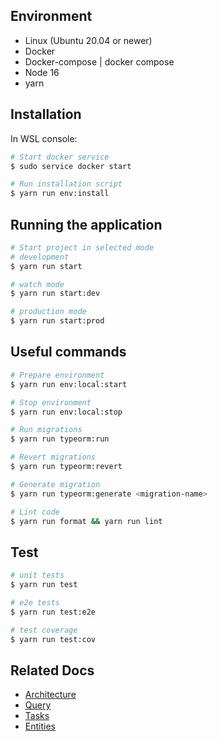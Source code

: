 ## Environment
- Linux (Ubuntu 20.04 or newer)
- Docker
- Docker-compose | docker compose
- Node 16
- yarn

## Installation

In WSL console:

```bash
# Start docker service
$ sudo service docker start

# Run installation script
$ yarn run env:install
```

## Running the application

```bash
# Start project in selected mode
# development
$ yarn run start

# watch mode
$ yarn run start:dev

# production mode
$ yarn run start:prod
```

## Useful commands

```bash
# Prepare environment
$ yarn run env:local:start

# Stop environment
$ yarn run env:local:stop

# Run migrations
$ yarn run typeorm:run

# Revert migrations
$ yarn run typeorm:revert

# Generate migration
$ yarn run typeorm:generate <migration-name>

# Lint code
$ yarn run format && yarn run lint
```

## Test

```bash
# unit tests
$ yarn run test

# e2e tests
$ yarn run test:e2e

# test coverage
$ yarn run test:cov
```

## Related Docs

- [Architecture](./docs/architecture.md)
- [Query](./docs/query.md)
- [Tasks](./docs/tasks.md)
- [Entities](./docs/entities.md)
